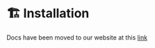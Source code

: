 # 🏗️ Installation

Docs have been moved to our website at this [link](https://tomatophp.com/en/open-source/filament-discord)
